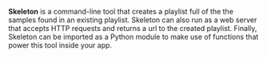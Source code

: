 **Skeleton** is a command-line tool that creates a playlist full of the the samples found in an existing playlist.
Skeleton can also run as a web server that accepts HTTP requests and returns a url to the created playlist.
Finally, Skeleton can be imported as a Python module to make use of functions that power this tool inside your app.